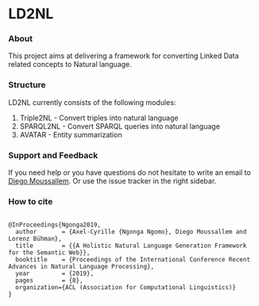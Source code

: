 LD2NL
========= 

### About
This project aims at delivering a framework for converting Linked Data related concepts to Natural language.

<!---
### Required files 

Please download the <a href="https://hobbitdata.informatik.uni-leipzig.de/LD2NL/NIHLexicon.zip">NIHLexion</a> and unzip it within the resources folder of SPARQL2NL (LD2NL/SPARQL2NL/src/main/resources/)
-->

 
### Structure

LD2NL currently consists of the following modules:

1. Triple2NL - Convert triples into natural language
2. SPARQL2NL - Convert SPARQL queries into natural language
3. AVATAR - Entity summarization


### Support and Feedback
If you need help or you have questions do not hesitate to write an email to  <a href="mailto:diego.moussallem@uni-paderborn.de">Diego Moussallem</a>. Or use the issue tracker in the right sidebar.

### How to cite
```Tex

@InProceedings{Ngonga2019,
  author       = {Axel-Cyrille {Ngonga Ngomo}, Diego Moussallem and Lorenz Bühman},
  title        = {{A Holistic Natural Language Generation Framework for the Semantic Web}},
  booktitle    = {Proceedings of the International Conference Recent Advances in Natural Language Processing},
  year         = {2019},
  pages        = {8},
  organization={ACL (Association for Computational Linguistics)}
}
```

